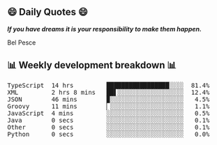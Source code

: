 ## 😄 Daily Quotes 😄

_**If you have dreams it is your responsibility to make them happen.**_

Bel Pesce



## 📊 Weekly development breakdown 📊

<pre>TypeScript  14 hrs         █████████████████░░░░  81.4%
XML         2 hrs 8 mins   ██▌░░░░░░░░░░░░░░░░░░  12.4%
JSON        46 mins        ▉░░░░░░░░░░░░░░░░░░░░   4.5%
Groovy      11 mins        ▏░░░░░░░░░░░░░░░░░░░░   1.1%
JavaScript  4 mins         ░░░░░░░░░░░░░░░░░░░░░   0.5%
Java        0 secs         ░░░░░░░░░░░░░░░░░░░░░   0.1%
Other       0 secs         ░░░░░░░░░░░░░░░░░░░░░   0.1%
Python      0 secs         ░░░░░░░░░░░░░░░░░░░░░   0.0%</pre>